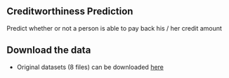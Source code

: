 Creditworthiness Prediction
-----------------------

Predict whether or not a person is able to pay back his / her credit amount

Download the data
----------------------

* Original datasets (8 files) can be downloaded [here](https://www.kaggle.com/c/home-credit-default-risk/data)
